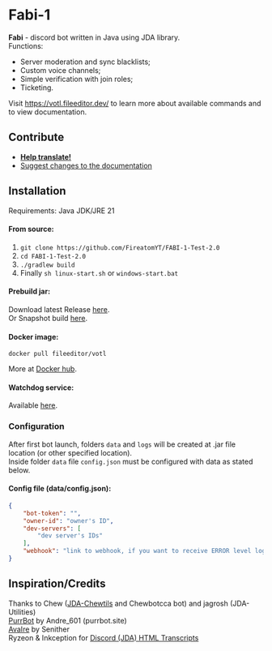 # Fabi-1
**Fabi** - discord bot written in Java using JDA library.  
Functions:
- Server moderation and sync blacklists;
- Custom voice channels;
- Simple verification with join roles;
- Ticketing.

Visit https://votl.fileeditor.dev/ to learn more about available commands and to view documentation.

## Contribute
- [**Help translate!**](https://crowdin.com/project/voice-of-the-lord)
- [Suggest changes to the documentation](https://github.com/FileEditor97/VOTL-docs)

## Installation
Requirements: Java JDK/JRE 21
#### From source:
1. `git clone https://github.com/FireatomYT/FABI-1-Test-2.0`
2. `cd FABI-1-Test-2.0`
3. `./gradlew build`
4. Finally `sh linux-start.sh` or `windows-start.bat`

#### Prebuild jar:
Download latest Release [here](https://github.com/FileEditor97/VOTL/releases/latest).  
Or Snapshot build [here](https://github.com/FileEditor97/VOTL/actions/workflows/build.yml).

#### Docker image:
    docker pull fileeditor/votl
More at [Docker hub](https://hub.docker.com/r/fileeditor/votl).

#### Watchdog service:
Available [here](https://github.com/FiLe-group/VOTL-watchdog).

### Configuration
After first bot launch, folders `data` and `logs` will be created at .jar file location (or other specified location).  
Inside folder `data` file `config.json` must be configured with data as stated below.

#### Config file (data/config.json):
```json
{
    "bot-token": "",
    "owner-id": "owner's ID",
    "dev-servers": [
        "dev server's IDs"
    ],
    "webhook": "link to webhook, if you want to receive ERROR level logs"
}
```

## Inspiration/Credits
Thanks to Chew ([JDA-Chewtils](https://github.com/Chew/JDA-Chewtils) and Chewbotcca bot) and jagrosh (JDA-Utilities)  
[PurrBot](https://github.com/purrbot-site/PurrBot) by Andre_601 (purrbot.site)  
[AvaIre](https://github.com/avaire/avaire) by Senither  
Ryzeon & Inkception for [Discord (JDA) HTML Transcripts](https://github.com/Ryzeon/discord-html-transcripts)
